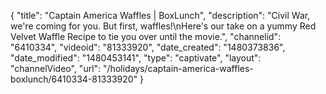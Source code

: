 {
    "title": "Captain America Waffles | BoxLunch",
    "description": "Civil War, we're coming for you. But first, waffles!\nHere's our take on a yummy Red Velvet Waffle Recipe to tie you over until the movie.",
    "channelid": "6410334",
    "videoid": "81333920",
    "date_created": "1480373836",
    "date_modified": "1480453141",
    "type": "captivate",
    "layout": "channelVideo",
    "url": "\/holidays\/captain-america-waffles-boxlunch\/6410334-81333920"
}